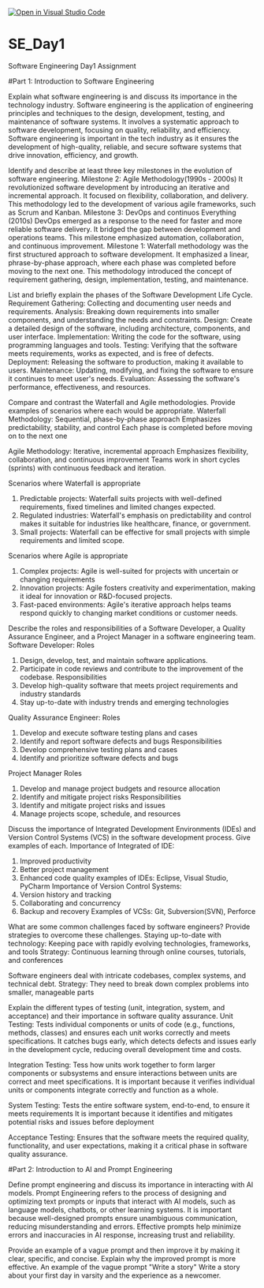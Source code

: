 [![Open in Visual Studio Code](https://classroom.github.com/assets/open-in-vscode-2e0aaae1b6195c2367325f4f02e2d04e9abb55f0b24a779b69b11b9e10269abc.svg)](https://classroom.github.com/online_ide?assignment_repo_id=15563526&assignment_repo_type=AssignmentRepo)
# SE_Day1
Software Engineering Day1 Assignment

#Part 1: Introduction to Software Engineering

Explain what software engineering is and discuss its importance in the technology industry.
Software engineering is the application of engineering principles and techniques to the design, development, testing, and maintenance of software systems. It involves a systematic approach to software development, focusing on quality, reliability, and efficiency. Software engineering is important in the tech industry as it ensures the development of high-quality, reliable, and secure software systems that drive innovation, efficiency, and growth.


Identify and describe at least three key milestones in the evolution of software engineering.
Milestone 2: Agile Methodology(1990s - 2000s)
It revolutionized software development by introducing an iterative and incremental approach. It focused on flexibility, collaboration, and delivery. This methodology led to the development of various agile frameworks, such as Scrum and Kanban.
Milestone 3: DevOps and continuos Everything (2010s)
DevOps emerged as a response to the need for faster and more reliable software delivery. It bridged the gap between development and operations teams.
This milestone emphasized automation, collaboration, and continuous improvement.
Milestone 1: Waterfall methodology was the first structured approach to software development. It emphasized a linear, phrase-by-phase approach, where each phase was completed before moving to the next one. This methodology introduced the concept of requirement gathering, design, implementation, testing, and maintenance.


List and briefly explain the phases of the Software Development Life Cycle.
Requirement Gathering: Collecting and documenting user needs and requirements.
Analysis:  Breaking down requirements into smaller components, and understanding the needs and constraints.
Design: Create a detailed design of the software, including architecture, components, and user interface.
Implementation: Writing the code for the software, using programming languages and tools.
Testing: Verifying that the software meets requirements, works as expected, and is free of defects.
Deployment: Releasing the software to production, making it available to users.
Maintenance: Updating, modifying, and fixing the software to ensure it continues to meet user's needs.
Evaluation: Assessing the software's performance, effectiveness, and resources.



Compare and contrast the Waterfall and Agile methodologies. Provide examples of scenarios where each would be appropriate.
Waterfall Methodology: 
Sequential, phase-by-phase approach 
Emphasizes predictability, stability, and control
Each phase is completed before moving on to the next one

Agile Methodology:
Iterative, incremental approach 
Emphasizes flexibility, collaboration, and continuous improvement
Teams work in short cycles (sprints) with continuous feedback and iteration.

Scenarios where Waterfall is appropriate
1. Predictable projects: Waterfall suits projects with well-defined requirements, fixed timelines and limited changes expected.
2. Regulated industries: Waterfall's emphasis on predictability and control makes it suitable for industries like healthcare, finance, or government.
3. Small projects: Waterfall can be effective for small projects with simple requirements and limited scope.

Scenarios where Agile is appropriate
1. Complex projects: Agile is well-suited for projects with uncertain or changing requirements
2. Innovation projects: Agile fosters creativity and experimentation, making it ideal for innovation or R&D-focused projects.
3. Fast-paced environments: Agile's iterative approach helps teams respond quickly to changing market conditions or customer needs.




Describe the roles and responsibilities of a Software Developer, a Quality Assurance Engineer, and a Project Manager in a software engineering team.
Software Developer:
Roles
1. Design, develop, test, and maintain software applications.
2. Participate in code reviews and contribute to the improvement of the codebase.
Responsibilities
1. Develop high-quality software that meets project requirements and industry standards
2. Stay up-to-date with industry trends and emerging technologies

Quality Assurance Engineer:
Roles
1. Develop and execute software testing plans and cases
2. Identify and report software defects and bugs
Responsibilities
1. Develop comprehensive testing plans and cases
2. Identify and prioritize software defects and bugs

Project Manager 
Roles
1. Develop and manage project budgets and resource allocation
2. Identify and mitigate project risks
Responsibilities
1. Identify and mitigate project risks and issues
2. Manage projects scope, schedule, and resources


   



Discuss the importance of Integrated Development Environments (IDEs) and Version Control Systems (VCS) in the software development process. Give examples of each.
Importance of Integrated of IDE:
1. Improved productivity
2. Better project management
3. Enhanced code quality
   examples of IDEs:
   Eclipse, Visual Studio, PyCharm
Importance of Version Control Systems:
1. Version history and tracking
2. Collaborating and concurrency
3. Backup and recovery
 Examples of VCSs:
Git, Subversion(SVN), Perforce


What are some common challenges faced by software engineers? Provide strategies to overcome these challenges.
Staying up-to-date with technology: Keeping pace with rapidly evolving technologies, frameworks, and tools
Strategy:
Continuous learning through online courses, tutorials, and conferences

Software engineers deal with intricate codebases, complex systems, and technical debt.
Strategy:
They need to break down complex problems into smaller, manageable parts


Explain the different types of testing (unit, integration, system, and acceptance) and their importance in software quality assurance.
Unit Testing: Tests individual components or units of code (e.g., functions, methods, classes) and ensures each unit works correctly and meets specifications.
It catches bugs early, which detects defects and issues early in the development cycle, reducing overall development time and costs.

Integration Testing: Tess how units work together to form larger components or subsystems and ensure interactions between units are correct and meet specifications.
It is important because it verifies individual units or components integrate correctly and function as a whole.

System Testing: Tests the entire software system, end-to-end, to ensure it meets requirements
It is important because it identifies and mitigates potential risks and issues before deployment

Acceptance Testing: Ensures that the software meets the required quality, functionality, and user expectations, making it a critical phase in software quality assurance.



#Part 2: Introduction to AI and Prompt Engineering


Define prompt engineering and discuss its importance in interacting with AI models.
Prompt Engineering refers to the process of designing and optimizing text prompts or inputs that interact with AI models, such as language models, chatbots, or other learning systems.
It is important because well-designed prompts ensure unambiguous communication, reducing misunderstanding and errors. Effective prompts help  minimize errors and inaccuracies in AI response, increasing trust and reliability.


Provide an example of a vague prompt and then improve it by making it clear, specific, and concise. Explain why the improved prompt is more effective.
An example of the vague prompt
"Write a story"
Write a story about your first day in varsity and the experience as a newcomer.


